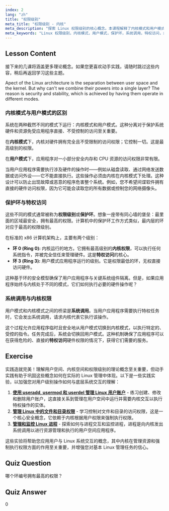 ```yaml
---
index: 2
lang: "zh"
title: "权限级别"
meta_title: "权限级别 - 内核"
meta_description: "探索 Linux 权限级别的核心概念。本课程解释了内核模式和用户模式之间的区别、保护环的作用以及系统调用如何提供对硬件的特权访问。了解内核如何管理安全性和内核权限。"
meta_keywords: "Linux 权限级别，内核模式，用户模式，保护环，系统调用，特权访问，内核权限，内核模式和用户模式的区别，Linux 安全"
---
```


## Lesson Content

接下来的几课将涵盖更多理论概念。如果您更喜欢动手实践，请随时跳过这些内容，稍后再返回学习这些主题。

Apect of the Linux architecture is the separation between user space and the kernel. But why can't we combine their powers into a single layer? The reason is security and stability, which is achieved by having them operate in different modes.

### 内核模式与用户模式的区别

系统在两种截然不同的模式下运行：内核模式和用户模式。这种分离对于保护系统硬件和资源免受应用程序直接、不受控制的访问至关重要。

在**内核模式**下，内核对硬件拥有完全且不受限制的访问权限；它控制一切。这是最高级别的权限。

在**用户模式**下，应用程序对一小部分安全内存和 CPU 资源的访问权限非常有限。

当用户应用程序需要执行涉及硬件的操作时——例如从磁盘读取、通过网络发送数据或访问外设——它不能直接执行。这些操作必须由内核在内核模式下处理。这种设计可以防止出现故障或恶意的程序危害整个系统。例如，您不希望间谍软件拥有直接的硬件访问权限，因为它可能会读取您的所有数据或控制您的网络摄像头。

### 保护环与特权访问

这些不同的模式通常被称为**权限级别**或**保护环**。想象一座带有同心墙的堡垒：最里面的区域最安全，拥有最高的权限。计算机中的保护环工作方式类似，最内层的环对应于最高的权限级别。

在标准的 x86 计算机架构上，主要有两个级别：

- **环 0 (Ring 0):** 内核运行的地方。它拥有最高级别的**内核权限**，可以执行任何系统指令，并被完全信任来管理硬件。这是**特权访问**的核心。
- **环 3 (Ring 3):** 用户模式应用程序运行的级别。它是权限最低的环，无权直接访问硬件。

这种基于环的安全模型确保了用户应用程序与关键系统组件隔离。但是，如果应用程序始终与内核处于不同的模式，它们如何执行必要的硬件操作呢？

### 系统调用与内核权限

用户模式和内核模式之间的桥梁是**系统调用**。当用户应用程序需要执行特权任务时，它会发出系统调用，请求内核代表它执行该操作。

这个过程允许应用程序临时且安全地从用户模式切换到内核模式，以执行特定的、受控的指令。任务完成后，系统会切换回用户模式。这种机制确保了应用程序可以在获得危险的、直接的**特权访问**硬件权限的情况下，获得它们需要的服务。

## Exercise

实践造就完美！理解用户空间、内核空间和权限级别的理论概念至关重要，但动手实践有助于巩固这些概念如何在实际的 Linux 管理中体现。以下是一些实践实验，以加强您对用户级别操作如何与底层系统交互的理解：

1.  **[使用 useradd, usermod 和 userdel 管理 Linux 用户账户](https://labex.io/zh/labs/comptia-manage-linux-user-accounts-with-useradd-usermod-and-userdel-590837)** - 练习创建、修改和删除用户账户，这直接关系到管理在用户空间中运行并需要内核交互以执行特权操作的实体。
2.  **[管理 Linux 中的文件和目录权限](https://labex.io/zh/labs/comptia-manage-file-and-directory-permissions-in-linux-590844)** - 学习控制对文件和目录的访问权限，这是一个核心安全概念，它依赖于内核根据用户权限来强制执行权限。
3.  **[管理和监控 Linux 进程](https://labex.io/zh/labs/comptia-manage-and-monitor-linux-processes-590864)** - 探索如何与进程交互和监控进程，进程是向内核发出系统调用以进行资源管理和执行的用户空间应用程序。

这些实验将帮助您应用用户与 Linux 系统交互的概念，其中内核在管理资源和强制执行权限方面的作用至关重要，并增强您对基本 Linux 管理任务的信心。

## Quiz Question

哪个环编号拥有最高的权限？

## Quiz Answer

0
